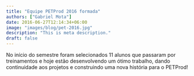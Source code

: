 ```yaml
---
title: "Equipe PETProd 2016 formada"
authors: ["Gabriel Mota"]
date: 2016-06-27T12:14:34+06:00
image: "images/blog/pet-2016.jpg"
description: "This is meta description."
draft: false
---
```

No início do semestre foram selecionados 11 alunos que passaram por treinamentos e hoje estão desenvolvendo um ótimo trabalho, dando continuidade aos projetos e construindo uma nova história para o PETProd!
